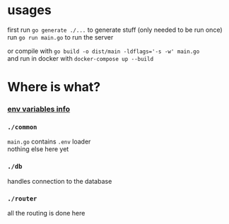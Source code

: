 # usages
first run `go generate ./...` to generate stuff (only needed to be run once)
<br>
run `go run main.go` to run the server

or compile with `go build -o dist/main -ldflags='-s -w' main.go`
<br>
and run in docker with `docker-compose up --build`

# Where is what?

### [env variables info](./ENV.md)

### `./common`
`main.go` contains `.env` loader
<br>
nothing else here yet

### `./db`
handles connection to the database

### `./router`
all the routing is done here
